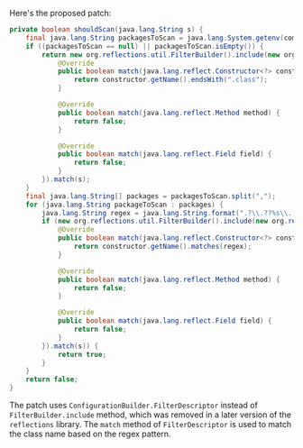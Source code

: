 Here's the proposed patch:

```java
private boolean shouldScan(java.lang.String s) {
    final java.lang.String packagesToScan = java.lang.System.getenv(com.thoughtworks.gauge.GaugeConstant.PACKAGE_TO_SCAN);
    if ((packagesToScan == null) || packagesToScan.isEmpty()) {
        return new org.reflections.util.FilterBuilder().include(new org.reflections.util.ConfigurationBuilder.FilterDescriptor() {
            @Override
            public boolean match(java.lang.reflect.Constructor<?> constructor) {
                return constructor.getName().endsWith(".class");
            }

            @Override
            public boolean match(java.lang.reflect.Method method) {
                return false;
            }

            @Override
            public boolean match(java.lang.reflect.Field field) {
                return false;
            }
        }).match(s);
    }
    final java.lang.String[] packages = packagesToScan.split(",");
    for (java.lang.String packageToScan : packages) {
        java.lang.String regex = java.lang.String.format(".?\\.??%s\\..+\\.class", packageToScan);
        if (new org.reflections.util.FilterBuilder().include(new org.reflections.util.ConfigurationBuilder.FilterDescriptor() {
            @Override
            public boolean match(java.lang.reflect.Constructor<?> constructor) {
                return constructor.getName().matches(regex);
            }

            @Override
            public boolean match(java.lang.reflect.Method method) {
                return false;
            }

            @Override
            public boolean match(java.lang.reflect.Field field) {
                return false;
            }
        }).match(s)) {
            return true;
        }
    }
    return false;
}
```

The patch uses `ConfigurationBuilder.FilterDescriptor` instead of `FilterBuilder.include` method, which was removed in a later version of the `reflections` library. The `match` method of `FilterDescriptor` is used to match the class name based on the regex pattern.